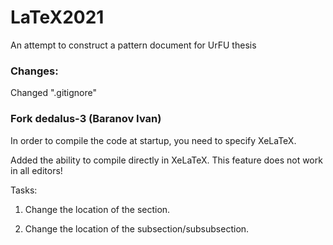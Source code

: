 # LaTeX2021
An attempt to construct a pattern document for UrFU thesis

### Changes:

Changed ".gitignore"

### Fork dedalus-3 (Baranov Ivan)
In order to compile the code at startup, you need to specify XeLaTeX.

Added the ability to compile directly in XeLaTeX. This feature does not work in all editors!

Tasks:
1. Change the location of the section.

2. Change the location of the subsection/subsubsection.
